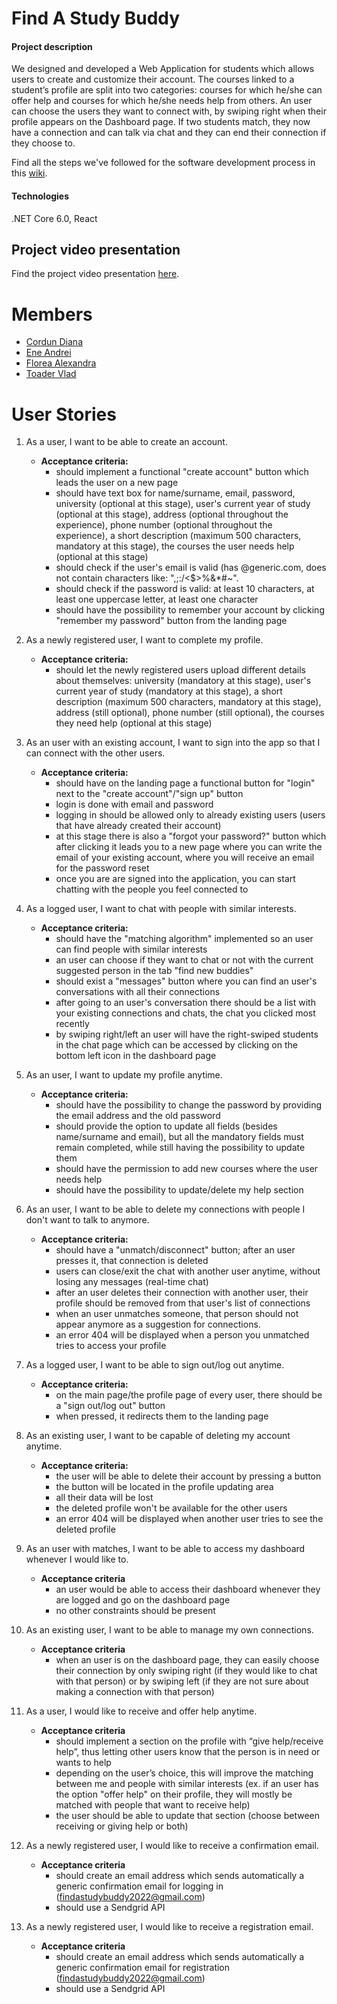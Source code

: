 # Find A Study Buddy
#### Project description
We designed and developed a Web Application for students which allows users to create and customize their account. The courses linked to a student’s profile are split into two categories: courses for which he/she can offer help and courses for which he/she needs help from others. An user can choose the users they want to connect with, by swiping right when their profile appears on the Dashboard page. If two students match, they now have a connection and can talk via chat and they can end their connection if they choose to.

Find all the steps we've followed for the software development process in this [wiki](https://github.com/florea-alex/FindAStudyBuddy/wiki).

#### Technologies
.NET Core 6.0, React

## Project video presentation
Find the project video presentation [here](https://youtu.be/yR2CKo3zjvg).

# Members 
- [Cordun Diana](https://github.com/dianacordun)
- [Ene Andrei](https://github.com/AndrewSSB)
- [Florea Alexandra](https://github.com/florea-alex)
- [Toader Vlad](https://github.com/vladfxstoader)

# User Stories
1. As a user, I want to be able to create an account.

    - **Acceptance criteria:**
      - should implement a functional "create account" button which leads the user on a new page
      - should have text box for name/surname, email, password, university (optional at this stage), user's current year of study (optional at this stage), address (optional throughout the experience), phone number (optional throughout the experience), a short description (maximum 500 characters, mandatory at this stage), the courses the user needs help (optional at this stage)
      - should check if the user's email is valid (has @generic.com, does not contain characters like: ",;\:/<$>%&*#~".
      - should check if the password is valid: at least 10 characters, at least one uppercase letter, at least one character
      - should have the possibility to remember your account by clicking "remember my password" button from the landing page

2. As a newly registered user, I want to complete my profile.

      - **Acceptance criteria:**
        - should let the newly registered users upload different details about themselves: university (mandatory at this stage), user's current year of study (mandatory at this stage), a short description (maximum 500 characters, mandatory at this stage), address (still optional), phone number (still optional),  the courses they need help (optional at this stage)

3. As an user with an existing account, I want to sign into the app so that I can connect with the other users.

      - **Acceptance criteria:**
        - should have on the landing page a functional button for "login" next to the "create account"/"sign up" button
        - login is done with email and password
        - logging in should be allowed only to already existing users (users that have already created their account)
        - at this stage there is also a "forgot your password?" button which after clicking it leads you to a new page where you can write the email of your existing account, where you will receive an email for the password reset
        - once you are are signed into the application, you can start chatting with the people you feel connected to

4. As a logged user, I want to chat with people with similar interests.

      - **Acceptance criteria:**
        - should have the "matching algorithm" implemented so an user can find people with similar interests
        - an user can choose if they want to chat or not with the current suggested person in the tab "find new buddies"
        - should exist a "messages" button where you can find an user's conversations with all their connections
        - after going to an user's conversation there should be a list with your existing connections and chats, the chat you clicked most recently
        - by swiping right/left an user will have the right-swiped students in the chat page which can be accessed by clicking on the bottom left icon in the dashboard page

5. As an user, I want to update my profile anytime.

      - **Acceptance criteria:**
        - should have the possibility to change the password by providing the email address and the old password
        - should provide the option to update all fields (besides name/surname and email), but all the mandatory fields must remain completed, while still having the possibility to update them
        - should have the permission to add new courses where the user needs help
        - should have the possibility to update/delete my help section

6. As an user, I want to be able to delete my connections with people I don't want to talk to anymore.

      - **Acceptance criteria:**
        - should have a "unmatch/disconnect" button; after an user presses it, that connection is deleted
        - users can close/exit the chat with another user anytime, without losing any messages (real-time chat)
        - after an user deletes their connection with another user, their profile should be removed from that user's list of connections
        - when an user unmatches someone, that person should not appear anymore as a suggestion for connections.
        - an error 404 will be displayed when a person you unmatched tries to access your profile

7. As a logged user, I want to be able to sign out/log out anytime.

      - **Acceptance criteria:**
        - on the main page/the profile page of every user, there should be a "sign out/log out" button
        - when pressed, it redirects them to the landing page

8. As an existing user, I want to be capable of deleting my account anytime.

      - **Acceptance criteria:**
        - the user will be able to delete their account by pressing a button
        - the button will be located in the profile updating area
        - all their data will be lost 
        - the deleted profile won't be available for the other users
        - an error 404 will be displayed when another user tries to see the deleted profile

9. As an user with matches, I want to be able to access my dashboard whenever I would like to.

      - **Acceptance criteria**
        - an user would be able to access their dashboard whenever they are logged and go on the dashboard page
        - no other constraints should be present

10. As an existing user, I want to be able to manage my own connections.

      - **Acceptance criteria**
        - when an user is on the dashboard page, they can easily choose their connection by only swiping right (if they would like to chat with that person) or by swiping left (if they are not sure about making a connection with that person)

11. As a user, I would like to receive and offer help anytime.

      - **Acceptance criteria**
        - should implement a section on the profile with “give help/receive help”, thus letting other users know that the person is in need or wants to help
        - depending on the user’s choice, this will improve the matching between me and people with similar interests (ex. if an user has the option "offer help" on their profile, they will mostly be matched with people that want to receive help)
        - the user should be able to update that section (choose between receiving or giving help or both)

12. As a newly registered user, I would like to receive a confirmation email.

      - **Acceptance criteria**
        - should create an email address which sends automatically a generic confirmation email for logging in (findastudybuddy2022@gmail.com)
        - should use a Sendgrid API

13. As a newly registered user, I would like to receive a registration email.

      - **Acceptance criteria**
        - should create an email address which sends automatically a generic confirmation email for registration (findastudybuddy2022@gmail.com)
        - should use a Sendgrid API
